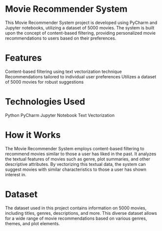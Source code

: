 # Movie Recommender System
This Movie Recommender System project is developed using PyCharm and Jupyter notebooks, utilizing a dataset of 5000 movies. The system is built upon the concept of content-based filtering, providing personalized movie recommendations to users based on their preferences.
 
# Features
Content-based filtering using text vectorization technique
Recommendations tailored to individual user preferences
Utilizes a dataset of 5000 movies for robust suggestions
# Technologies Used
Python
PyCharm
Jupyter Notebook
Text Vectorization
# How it Works
The Movie Recommender System employs content-based filtering to recommend movies similar to those a user has liked in the past. It analyzes the textual features of movies such as genre, plot summaries, and other descriptive attributes. By vectorizing this textual data, the system can suggest movies with similar characteristics to those a user has shown interest in.

# Dataset
The dataset used in this project contains information on 5000 movies, including titles, genres, descriptions, and more. This diverse dataset allows for a wide range of movie recommendations based on various genres, themes, and plot elements.
